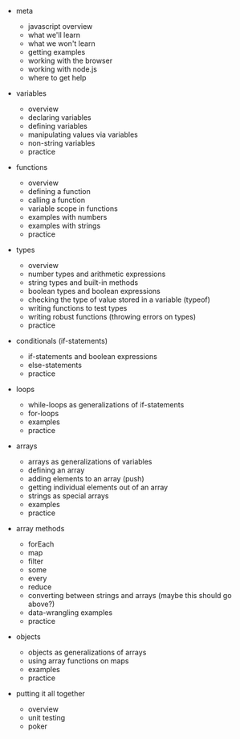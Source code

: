 * meta
  - javascript overview
  - what we'll learn
  - what we won't learn
  - getting examples
  - working with the browser
  - working with node.js
  - where to get help

* variables
  - overview
  - declaring variables
  - defining variables
  - manipulating values via variables
  - non-string variables
  - practice

* functions
  - overview
  - defining a function
  - calling a function
  - variable scope in functions
  - examples with numbers
  - examples with strings
  - practice

* types
  - overview
  - number types and arithmetic expressions
  - string types and built-in methods
  - boolean types and boolean expressions
  - checking the type of value stored in a variable (typeof)
  - writing functions to test types
  - writing robust functions (throwing errors on types)
  - practice

* conditionals (if-statements)
  - if-statements and boolean expressions
  - else-statements
  - practice

* loops
  - while-loops as generalizations of if-statements
  - for-loops
  - examples
  - practice

* arrays
  - arrays as generalizations of variables
  - defining an array
  - adding elements to an array (push)
  - getting individual elements out of an array
  - strings as special arrays
  - examples
  - practice

* array methods
  - forEach
  - map
  - filter
  - some
  - every
  - reduce
  - converting between strings and arrays (maybe this should go above?)
  - data-wrangling examples
  - practice

* objects
  - objects as generalizations of arrays
  - using array functions on maps
  - examples
  - practice

* putting it all together
  - overview
  - unit testing
  - poker